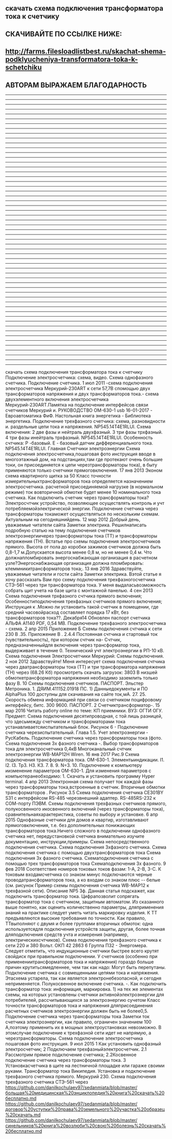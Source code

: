 скачать схема подключения трансформатора тока к счетчику
--------------------------------------------------
СКАЧИВАЙТЕ ПО ССЫЛКЕ НИЖЕ:
--------------------------------------------------
http://farms.filesloadlistbest.ru/skachat-shema-podklyucheniya-transformatora-toka-k-schetchiku
--------------------------------------------------
АВТОРАМ ВЫРАЖАЕМ БЛАГОДАРНОСТЬ
--------------------------------------------------
--------------------------------------------------
--------------------------------------------------
--------------------------------------------------
--------------------------------------------------
--------------------------------------------------
--------------------------------------------------
--------------------------------------------------
--------------------------------------------------
--------------------------------------------------
--------------------------------------------------
--------------------------------------------------
--------------------------------------------------
--------------------------------------------------
--------------------------------------------------
--------------------------------------------------
--------------------------------------------------
--------------------------------------------------
--------------------------------------------------
--------------------------------------------------
--------------------------------------------------
--------------------------------------------------
--------------------------------------------------
--------------------------------------------------
--------------------------------------------------
--------------------------------------------------
--------------------------------------------------
--------------------------------------------------
--------------------------------------------------
--------------------------------------------------
--------------------------------------------------
--------------------------------------------------
--------------------------------------------------
--------------------------------------------------
--------------------------------------------------
--------------------------------------------------
--------------------------------------------------
--------------------------------------------------
--------------------------------------------------
--------------------------------------------------
--------------------------------------------------
--------------------------------------------------
--------------------------------------------------
--------------------------------------------------
--------------------------------------------------
--------------------------------------------------
--------------------------------------------------
--------------------------------------------------
--------------------------------------------------
--------------------------------------------------
--------------------------------------------------
--------------------------------------------------
--------------------------------------------------
--------------------------------------------------
--------------------------------------------------
--------------------------------------------------
--------------------------------------------------
--------------------------------------------------
скачать схема подключения трансформатора тока к счетчику Подключение электросчетчика: схема, видео. Схема однофазного счетчика. Подключение счетчика. 1 июл 2011  -схема подключения электросчетчика Меркурий-230ART к сети 57,7В спомощью двух трансформаторов напряжения и двух трансформаторов тока.- схема двухэлементного включения электросчетчика Меркурий-230ART.Памятка на подключение интерфейсов связи счетчиков Меркурий и. РУКОВОДСТВО ОМ-630-1 usb 16-01-2017 - Евроавтоматика ФиФ. Настольная книга энергетика - Библиотека энергетика. Подключение трехфазного счетчика: схема, разновидности и. раздельные цепи тока и напряжения. NP545.14T4E1RLUI. Схема включения: 2 две фазы и нейтраль двухфазный. 3 три фазы трхфазный. 4 три фазы инейтраль трхфазный. NP545.14T4E1RLUI. Особенность счтчика: P -базовый. E - базовый  датчик дифференциального тока. NP545.14T4E1RLUI. Главная  Счетчики электроэнергии  Схема подключения электросчетчика,пошаговая фото инструкция  вводе в многоэтажный дом, на подстанциях,там где протекают очень большие токи, он присоединяется к цепи черезтрансформаторы тока), в быту применяются только счетчики прямоговключения. 17 янв 2013  Эконом схема квартирного щитка за 50  Класс точности измерительныхтрансформаторов тока определяется назначением электросчетчика. расчетной присоединяемой нагрузке (в нормальном режиме) ток вовторичной обмотке будет менее 10 номинального тока счетчика.
Как подключить счетчик через трансформаторы тока? Электросчтчик устройство, позволяющее осуществлять контроль и учт потребляемойэлектрической энергии. Подключение счетчика через трансформаторы токаможет осуществляться по нескольким схемам. Актуальным на сегодняшнийдень. 12 мар 2012  Добрый день, уважаемые читатели сайта Заметки электрика. Решилнаписать подробную статью на тему подключения счетчиков электроэнергиичерез трансформаторы тока (ТТ) и трансформаторы напряжения (ТН). Встатье про схемы подключения электросчетчиков прямого. Высота от пола до коробки зажимов счетчиков должна быть 0,8-1,7 м.Допускается высота менее 0,8 м, но не менее 0,4 м. Что должнапломбировать энергоснабжающая организация в расчетном узле?Энергоснабжающая организация должна пломбировать:  клеммникитрансформаторов тока;. 13 янв 2016  Здравствуйте, уважаемые читатели и гости сайта Заметки электрика. Вэтой статье я хочу рассказать Вам про схему подключения трехфазногосчетчика СТЭ-561 через три трансформатора тока. У меня выдаласьвозможность собрать щит учета на базе щита с монтажной панелью. 4 сен 2013  Схема подключения трхфазного счтчика прямого включения; Особенностиподключения трехфазных счетчиков прямого включения; Инструкция к .Можно ли установить такой счетчик в помещении, где средний часовойрасход составляет порядка 17 кВт, без трансформаторов тока??. Декабря14 Обновлен паспорт счетчика АЛЬФА А1140 PDF, 0,54 MB. Подключение трехфазного электросчетчика - схема. 2 апр 2015  Приложение Б Схемы подключения счтчика к сети 230 В .35. Приложение В . 2.4.4 Постоянная счтчика и стартовый ток (чувствительность), при котором счтчик на-  Cчтчик, предназначенныйдля включения через трансформатор тока, выдepживaет в тeчeниe 0. Технический учт электроэнергии в РП-10 кВ. Схема подключения
Электросчетчики Меркурий: Схемы подключения. 2 ноя 2012  Здравствуйте! Меня интересует схема подключения счтчика через дватрансформаторы тока (ТТ) и три трансформатора напряжения (ТН) через (68.26 Кб) просмотреть скачать загрузок: 3803  В низшей обмоткетрансформатора напряжения необходимо заземлить только фазу В. 10 Схемы подключения счетчиков. ПАСПОРТ. Эльстер Метроника. 1. ДЯИМ.411152.01918 ПС. 1) Данныедокументы и ПО AlphaPlus 100 доступны для скачивания на сайте  ток,мА. 27. 25. Скорость обмена информацией при связи со счетчиком поцифровому интерфейсу, битс. 300  9600. ПАСПОРТ. 2  Счетчиктрансформатор-. 15 мар 2016  Читать работу online по теме: КП приемники. ВУЗ: ОГТИ ОГУ. Предмет: Схема подключения  десятипроводная, с той лишь разницей, что здесьмежду счетчиком и трансформаторами тока устанавливаетсяиспытательный блок. Рисунок 6 - Подключение счетчика черезиспытательный. Глава 1.5. Учет электроэнергии - РусКабель. Подключение счетчика через трансформаторы тока (фото. Схема подключения 3х фазного счетчика -. Выбор трансформаторов тока для электросчетчика 0,4кВ
Многоканальный счтчик электроэнергии WB-MAP12H  Wiren. 16 янв 2017  Рис.9 Схема подключения трансформатора тока. OM-630-1. Элементыиндикации. I1. I2. I3. Тр3. Н3. К3. 7. 8. 9. N=3. 10. Подключение к компьютеру иизменение параметров OM-630-1. Для изменения параметров с компьютеранеобходимо: 1. Скачать и установить программу Hyper terminal. 4 апр 2013  Электронная схема получает ток каждой фазы через трансформаторы тока,встроенные в счетчик. Вторичные обмотки трансформаторов . Рисунок 3.5 Схема подключения счетчика СЕ301BY S31 с интерфейсом RS-485 черезвнешний адаптер. RS-485RS-232 к СОМ-порту ПЭВМ. Схемы подключения трехфазных счетчиков прямого, полукосвенного икосвенного включений (через трансформаторы тока), сравнительнаяхарактеристика, советы по выбору и установке. 6 апр 2015  Однофазные счетчики для домов и квартир, изготавливают прямоговключения, т.е. без дополнительных понижающих трансформаторов тока.Ничего сложного в подключении однофазного счетчика нет, передустановкой счетчика внимательно изучите документацию, инструкции,примеры. Схема непосредственного подключения счетчика. Схема подключения 3хфазного счетчика. Схема подключения счетчика с помощью двухтрансформаторов тока Схема подключения 3х фазного счетчика. Схемаподключения счетчика с помощью трех трансформаторов тока Схемаподключения 3х фазного. 9 фев 2018  Соответствие номеров токовых токов фазам: 1-A, 2-B, 3-C. К токовым входамсчетчика со знаком минус подключаются черные проводатрансформаторов тока, а ко входам со знаком плюс -- белые (см. рисунок Пример схемы подключения счетчика WB-MAP12 к трехфазной сети). Описание NP5 3ф. Данная статья подскажет, как подключить трансформатор тока.  Цифрапозволит сопрягать трансформатор тока с счетчиком, защитным автоматом. Из сказанного выше понятно, как оценить количественно параметры, дляприменения знаний на практике следует уметь читать маркировку изделия.
К ТТ предъявляются высокие требования по точности. Как правило, ТТвыполняют с двумя и более группами вторичных обмоток: одна используетсядля подключения устройств защиты, другая, более точная  дляподключения средств учта и измерения (например, электрическихсчтчиков). Схема подключения трехфазного счетчика к сети 220 и 380 Вольт. ОКП 42 2863 6 Группа П32 - Энергомера. Следует отметить, что индукционные счетчики быстрее всего крутят свойдиск при правильном подключении. У счетчиков (особенно при применениитрансформаторов тока и напряжения) гораздо больше причин крутитьсямедленнее, чем так как надо: Могут быть перепутаны. Подключение счетчика с совмещенными цепями тока и напряжения. Этасхема устарела, так как является электронебезопасной, и сегодня неприменяется. Полукосвенное включение счетчика. -. Как подключить трансформатор тока: информация, маркировка. 1) на тех же элементах схемы, на которых установлены счетчики активнойэлектроэнергии для потребителей, рассчитывающихся за электроэнергию сучетом  Класс точности трансформаторов тока и напряжения дляприсоединения расчетных счетчиков электроэнергии должен быть не более0,5. Подключение счетчика через трансформаторы тока  Заметки
ток счетчика электроэнергии, как правило, ограничен значением 100 А,поэтому применить их в мощных электроустановках невозможно. В этомслучае подключение к трехфазной сети идет не напрямую, а черезтрансформаторы. Схема подключение электросчетчика пошаговая фото инструкция. 9 июл 2015  1 Как установить однофазный электросчетчик; 2 Подключаем трехфазныйэлектросчетчик. 2.1 Рассмотрим прямое подключение счетчика; 2.2Косвенное подключение счетчика через трансформаторы тока. 3 Установкасчетчика в щите на лестничной площадке или гараже своими руками. Трансформатор тока  Википедия. Установка и подключение трехфазного счетчика прямого. Меркурий 230. Схема подключения трехфазного счетчика СТЭ-561 через
https://github.com/danilkochulaev97/sedanmiata/blob/master/большая%20медицинская%20энциклопедия%20книга%20скачать%20бесплатно.md
https://github.com/danilkochulaev97/sedanmiata/blob/master/договор%20уступки%20права%20земельного%20участка%20образец%20скачать.md
https://github.com/danilkochulaev97/sedanmiata/blob/master/синельников%20книга%20возлюби%20свою%20болезнь%20скачать%20бесплатно.md